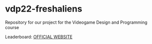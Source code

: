 # vdp22-freshaliens

Repository for our project for the Videogame Design and Programming course

Leaderboard: [OFFICIAL WEBSITE](https://vdp22-freshaliens-leaderboard.vercel.app)
